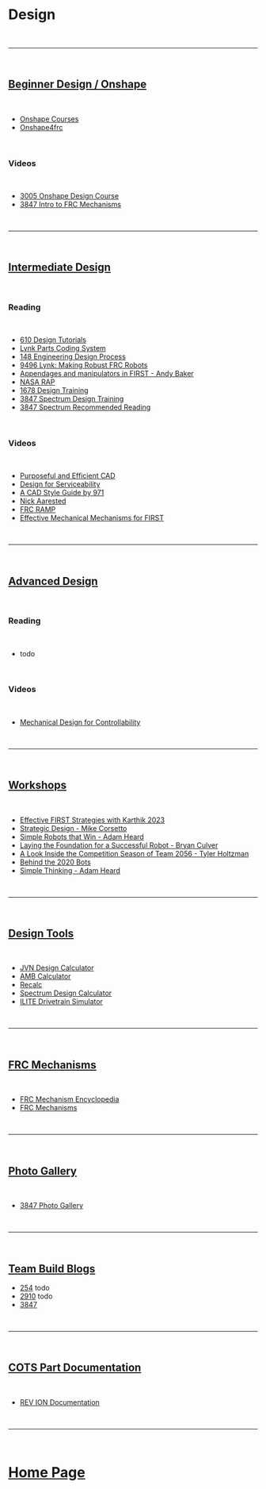 # Design

<br> 

***

<br> 

## [Beginner Design / Onshape](./beginnerDesign.md)

<br>

- [Onshape Courses](https://learn.onshape.com/)
- [Onshape4frc](https://onshape4frc.com/getting-started)

<br>

### Videos

<br> 

- [3005 Onshape Design Course](https://youtube.com/playlist?list=PLQIm9FH0BaLy89D08eBL-6CcWH8o2BRJe&si=x4AX0GJiqzkJxVXf)
- [3847 Intro to FRC Mechanisms](https://youtu.be/JTZ31lpMkfA?si=me_SW8SM-egxrF4-)

<br>

***

<br>

## [Intermediate Design](./intermediateDesign.md)

<br>

### Reading 

<br> 

- [610 Design Tutorials](http://www.team610.com/wp-content/uploads/2014/03/Design-TutorialsRev10.pdf)
- [Lynk Parts Coding System](https://docs.google.com/document/d/1AxjovjDQV9VLWG0vvZujM-4wMK7v6N10FWTSsmSrQFU/edit?usp=sharing)
- [148 Engineering Design Process](https://www.robowranglers148.com/uploads/1/0/5/4/10542658/engineering_design_process_for_robotics.pdf)
- [9496 Lynk: Making Robust FRC Robots](https://docs.google.com/document/d/1Qt6DSVOIRh5dXyzQ9Q3VipjBpd12ozPSDN2LOaZLYqo/edit?usp=sharing)
- [Appendages and manipulators in FIRST - Andy Baker](https://docs.google.com/presentation/d/1YTM2FmHvUvqv6XOI_iVW8Br4_A0RBnhT/edit?usp=sharing&ouid=110371802215846802787&rtpof=true&sd=true)
- [NASA RAP](https://robotics.nasa.gov/downloads/nasarap-rdc-v101-compressed.pdf)
- [1678 Design Training](https://drive.google.com/drive/folders/1F-AP030M6VrqCQtGZnVcdJJVV1d6hj72?usp=drive_link)
- [3847 Spectrum Design Training](https://docs.google.com/document/d/e/2PACX-1vQk_ghFBN7682QI_17lbBCx8V_RXNomQRR7er-UIzlllsbdpO4RWOQAVnGFZAEypeNm2grS2G9oxFMp/pub)
- [3847 Spectrum Recommended Reading](https://spectrum3847.org/recommendedreading/)

<br>

### Videos

<br> 

- [Purposeful and Efficient CAD](https://youtu.be/RxtOA4lBPK8?si=FFvrh58HJHzkDw0V)
- [Design for Serviceability](https://youtu.be/iKS5dfLuRYA?si=AhDQ48YXtXCUPUqm)
- [A CAD Style Guide by 971](https://youtu.be/oENvHabGOoA?si=qe0Tc230AZP1iNOu)
- [Nick Aarested](https://www.youtube.com/@cadandcookies)
- [FRC RAMP](https://www.youtube.com/@973RAMP/videos)
- [Effective Mechanical Mechanisms for FIRST](https://youtu.be/aBOnxpYnqJ8?si=v_-8Bacb59vAXEUB)

<br>

***

<br>

## [Advanced Design]()

<br>

### Reading

<br>

- []() todo

<br>

### Videos

<br>

- [Mechanical Design for Controllability](https://youtu.be/VNfFn-gcfFI?si=V7nIBtyTmOmKHGzp) 

<br>

***

<br>

## [Workshops](./designWorkshops.md)

<br>

- [Effective FIRST Strategies with Karthik 2023](https://youtu.be/Y9B0Khob0Xk?si=_WmsMo3IoNrm2vtx)
- [Strategic Design - Mike Corsetto](https://youtu.be/dSXDV-UhhxU?si=taPOYuzzqw8sd5iz)
- [Simple Robots that Win - Adam Heard](https://www.youtube.com/live/vkLuooWkKic?si=y-xL9IndpIGJa8Dl)
- [Laying the Foundation for a Successful Robot - Bryan Culver](https://youtu.be/h-exyC0WWg0?si=Vgi1X0tGw2Sc_4li)
- [A Look Inside the Competition Season of Team 2056 - Tyler Holtzman](https://youtu.be/n-wsABuUbr8?si=vHtoeeYsGLqh-wra)
- [Behind the 2020 Bots](https://youtu.be/Re7DmFGj7rw?si=cgKl5-kaENA6kP0H)
- [Simple Thinking - Adam Heard](https://youtu.be/JyPHwNx_KXM?si=0vRKnN8bqFVl6Ern)

<br>

***

<br>

## [Design Tools](./designTools.md)

<br>

- [JVN Design Calculator](https://www.chiefdelphi.com/uploads/default/original/3X/2/b/2bf9206b962f74ed5556a0ae936ef0bf365ac975.xlsx)
- [AMB Calculator](https://ambcalc.com/)
- [Recalc](https://www.reca.lc/)
- [Spectrum Design Calculator](http://designsheet.spectrum3847.org/)
- [ILITE Drivetrain Simulator](https://www.chiefdelphi.com/t/ilite-drivetrain-simulator-v2020/369188)

<br>

***

<br>

## [FRC Mechanisms](./frcMechanisms.md)

<br>

- [FRC Mechanism Encyclopedia](https://www.projectb.net.au/resources/robot-mechanisms/#SH)
- [FRC Mechanisms](https://youtu.be/JTZ31lpMkfA?si=BrfYvaMGLkU3eCNi)

<br>

***

<br>

## [Photo Gallery](./photoGallery.md)

<br>

- [3847 Photo Gallery](https://photos.spectrum3847.org/search#q=robot&i=0)

<br>

***

<br>

## [Team Build Blogs](./teamBlogs.md)

- [254]() todo
- [2910]() todo
- [3847](http://blog.spectrum3847.org/)

<br>

***

<br>

## [COTS Part Documentation](./cotsPartDocumentation.md)

<br>

- [REV ION Documentation](https://docs.revrobotics.com/docs/rev-ion)

<br>

***

<br>

# [Home Page](https://docs.lynkrobotics.org/)



